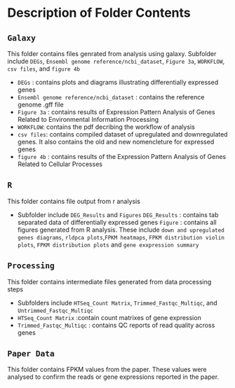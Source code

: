 # Description of Folder Contents

## `Galaxy`

This folder contains files genrated from analysis using galaxy. Subfolder include `DEGs`, `Ensembl genome reference/ncbi_dataset`, `Figure 3a`, `WORKFLOW`, `csv files`, and `figure 4b`
- `DEGs` : contains plots and diagrams illustrating differentially expressed genes
- `Ensembl genome reference/ncbi_dataset` : contains the reference genome .gff file
- `Figure 3a` : contains results of Expression Pattern Analysis of Genes Related to Environmental Information Processing
- `WORKFLOW`: contains the pdf decribing the workflow of analysis
- `csv files`: contains compiled dataset of upregulated and downregulated genes. It also contains the old and new nomencleture for expressed genes
- `figure 4b` : contains results of the Expression Pattern Analysis of Genes Related to Cellular Processes

## `R`
This folder contains file output from r analysis
- Subfolder include `DEG_Results` and `Figures`
`DEG_Results` : contains tab separated data of differentially expressed genes
`Figure` : contains all figures generated from R analysis. These include `down and upregulated genes diagrams`, `rldpca plots`,`FPKM heatmaps`, `FPKM distribution violin plots`, `FPKM distribution plots` and `gene exxpression summary`

## `Processing`
This folder contains intermediate files generated from data processing steps
- Subfolders include `HTSeq_Count Matrix`, `Trimmed_Fastqc_Multiqc`, and `Untrimmed_Fastqc_Multiqc`
- `HTSeq_Count Matrix` :contain count matrixes of gene expression
- `Trimmed_Fastqc_Multiqc` : contains QC reports of read quality across genes

## `Paper Data`
This folder contains FPKM values from the paper. These values were analysed to confirm the reads or gene expressions reported in the paper.

